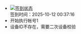 - [![签到状态](https://github.com/womade/Cloud189-Actions/actions/workflows/main.yml/badge.svg?branch=main)](https://github.com/womade/Cloud189-Actions/actions/workflows/main.yml) <br> 签到时间：2025-10-12 00:37:16
- 开始执行帐号1
- 设备ID不存在，需要二次设备校验
